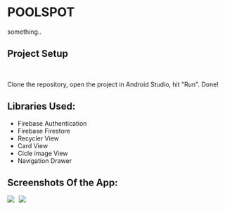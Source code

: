 # POOLSPOT

something..
<br>

## Project Setup

<br>

Clone the repository, open the project in Android Studio, hit "Run". Done!

## Libraries Used:

-   Firebase Authentication
-   Firebase Firestore
-   Recycler View
-   Card View
-   Cicle image View
-   Navigation Drawer

## Screenshots Of the App:
<img src="image1.jpg"
     style="float: left; margin-right: 10px;" />
<img src="image2.jpg"
     style="float: left; margin-right: 10px;" />
